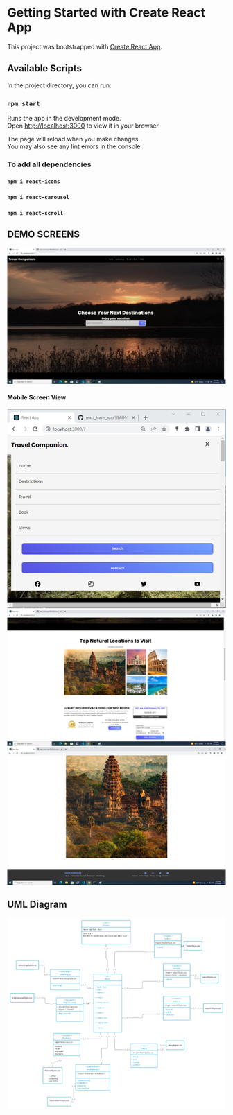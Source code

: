# Getting Started with Create React App

This project was bootstrapped with [Create React App](https://github.com/facebook/create-react-app).

## Available Scripts

In the project directory, you can run:

### `npm start`

Runs the app in the development mode.\
Open [http://localhost:3000](http://localhost:3000) to view it in your browser.

The page will reload when you make changes.\
You may also see any lint errors in the console.

### To add all dependencies

#### ```npm i react-icons```
#### ```npm i react-carousel```
#### ```npm i react-scroll```
## DEMO SCREENS
![Demo 1](https://github.com/muktita/react_travel_app/blob/master/demo-screen.png "Demo Screen 1")
#### Mobile Screen View
![Demo mobile](https://github.com/muktita/react_travel_app/blob/master/demo-mobile.png "Demo Screen Mobile")
![Demo 2](https://github.com/muktita/react_travel_app/blob/master/demo-screen2.png "Demo Screen 2")
![Demo 3](https://github.com/muktita/react_travel_app/blob/master/demo-screen3.png "Demo Screen 3")


## UML Diagram
![UML DIAGRAM](https://github.com/muktita/react_travel_app/blob/master/Untitled%20Workspace.png?raw=true "UML Diagram")
